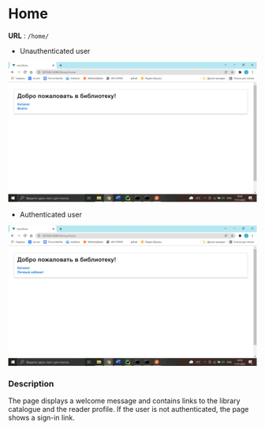 # Home

**URL** : `/home/`

* Unauthenticated user

![Home page](img/home_2.png "Home page")

* Authenticated user

![Home page](img/home_1.png "Home page")

### Description

The page displays a welcome message and contains links to the library catalogue and the reader profile. If the user is
not authenticated, the page shows a sign-in link.


